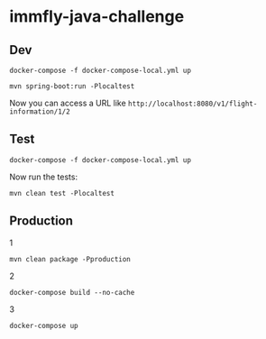# immfly-java-challenge

## Dev
```docker-compose -f docker-compose-local.yml up```

```mvn spring-boot:run -Plocaltest```

Now you can access a URL like ```http://localhost:8080/v1/flight-information/1/2```

## Test
```docker-compose -f docker-compose-local.yml up```

Now run the tests:

```mvn clean test -Plocaltest```


## Production
1

```mvn clean package -Pproduction```

2

```docker-compose build --no-cache```

3

```docker-compose up```